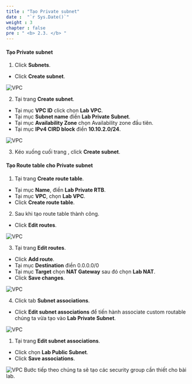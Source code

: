 ```yaml
---
title : "Tạo Private subnet"
date :  "`r Sys.Date()`" 
weight : 3
chapter : false
pre : " <b> 2.3. </b> "
---
```


#### Tạo Private subnet

1. Click **Subnets**.
  + Click **Create subnet**.

![VPC](/images/2.prerequisite/017-createsubnet.png)

2. Tại trang **Create subnet**.
  + Tại mục **VPC ID** click chọn **Lab VPC**.
  + Tại mục **Subnet name** điền **Lab Private Subnet**.
  + Tại mục **Availability Zone** chọn Availability zone đầu tiên.
  + Tại mục **IPv4 CIRD block** điền **10.10.2.0/24**.

![VPC](/images/2.prerequisite/018-createsubnet.png)

3. Kéo xuống cuối trang , click **Create subnet**.

#### Tạo Route table cho Private subnet
1. Tại trang **Create route table**.
  + Tại mục **Name**, điền **Lab Private RTB**.
  + Tại mục **VPC**, chọn **Lab VPC**.
  + Click **Create route table**.

2. Sau khi tạo route table thành công.
  + Click **Edit routes**.
  
![VPC](/images/2.prerequisite/012-creatertb.png)

3. Tại trang **Edit routes**.
  + Click **Add route**.
  + Tại mục **Destination** điền 0.0.0.0/0
  + Tại mục **Target** chọn **NAT Gateway** sau đó chọn **Lab NAT**.
  + Click **Save changes**.

![VPC](/images/2.prerequisite/013-creatertb.png)

4. Click tab **Subnet associations**.
  + Click **Edit subnet associations** để tiến hành associate custom routable chúng ta vừa tạo vào **Lab Private Subnet**.


![VPC](/images/2.prerequisite/014-creatertb.png)

1. Tại trang **Edit subnet associations**. 
  + Click chọn **Lab Public Subnet**.
  + Click **Save associations**.

![VPC](/images/2.prerequisite/015-creatertb.png)
Bước tiếp theo chúng ta sẽ tạo các security group cần thiết cho bài lab.